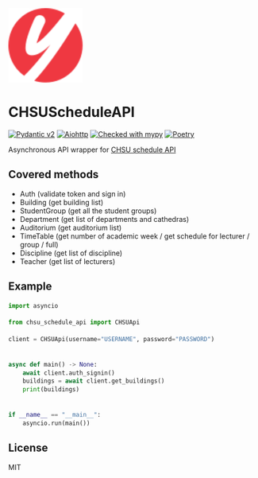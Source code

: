 <img src="https://raw.githubusercontent.com/vovchic17/static/main/src/logo.svg" alt="drawing" width="150"/>


# CHSUScheduleAPI
[![Pydantic v2](https://img.shields.io/endpoint?url=https://raw.githubusercontent.com/pydantic/pydantic/main/docs/badge/v2.json)](https://pydantic.dev)
[![Aiohttp](https://img.shields.io/badge/aiohttp-v3.9.3-2c5bb4?logo=aiohttp)](https://docs.aiohttp.org/en/stable/)
[![Checked with mypy](https://img.shields.io/endpoint?url=https://raw.githubusercontent.com/vovchic17/static/main/src/badges/mypy.json)](https://mypy-lang.org/)
[![Poetry](https://img.shields.io/endpoint?url=https://python-poetry.org/badge/v0.json)](https://python-poetry.org/)

Asynchronous API wrapper for [CHSU schedule API](api.chsu.ru)

## Covered methods
* Auth (validate token and sign in)
* Building (get building list)
* StudentGroup (get all the student groups)
* Department (get list of departments and cathedras)
* Auditorium (get auditorium list)
* TimeTable (get number of academic week / get schedule for lecturer / group / full)
* Discipline (get list of discipline)
* Teacher (get list of lecturers)

## Example
```python
import asyncio

from chsu_schedule_api import CHSUApi

client = CHSUApi(username="USERNAME", password="PASSWORD")


async def main() -> None:
    await client.auth_signin()
    buildings = await client.get_buildings()
    print(buildings)


if __name__ == "__main__":
    asyncio.run(main())
```

## License
MIT